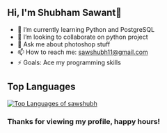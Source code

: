 ## Hi, I'm Shubham Sawant👋

- 🌱 I’m currently learning Python and PostgreSQL
- 👯 I’m looking to collaborate on python project
- 💬 Ask me about photoshop stuff
- 📫 How to reach me: sawshubh11@gmail.com
- ⚡ Goals: Ace my programming skills

## Top Languages
[![Top Languages of sawshubh](https://github-readme-stats.vercel.app/api/top-langs/?username=sawshubh&layout=compact&langs_count=25)](https://github.com/sawshubh/github-readme-stats)

### Thanks for viewing my profile, happy hours!
